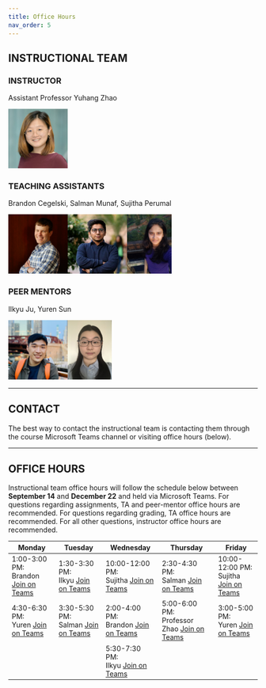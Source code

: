 ```yaml
---
title: Office Hours
nav_order: 5
---
```


## INSTRUCTIONAL TEAM

### INSTRUCTOR

Assistant Professor Yuhang Zhao

<img src="figures/Yuhang_Zhao.jpg" width="120" />

### TEACHING ASSISTANTS

Brandon Cegelski, Salman Munaf, Sujitha Perumal

<img src="figures/brandon.jpg" width="120" height="120" /><img src="figures/salman.png" width="120" height="120" /><img src="figures/sujitha.jpg" width="90" height="120" />

### PEER MENTORS

Ilkyu Ju, Yuren Sun

<img src="figures/Ilkyu.jpg" width="120" height="120" /><img src="figures/yuren.jpg" width="89" height="120" />

---

## CONTACT

The best way to contact the instructional team is contacting them through the course Microsoft Teams channel or visiting office hours (below).

---

## OFFICE HOURS

Instructional team office hours will follow the schedule below between **September 14** and **December 22** and held via Microsoft Teams. For questions regarding assignments, TA and peer-mentor office hours are recommended. For questions regarding grading, TA office hours are recommended. For all other questions, instructor office hours are recommended.

<table>
    <thead>
        <tr>
            <th><strong>Monday</strong></th>
            <th><strong>Tuesday</strong></th>
            <th><strong>Wednesday</strong></th>
            <th><strong>Thursday</strong></th>
            <th><strong>Friday</strong></th>
        </tr>
    </thead>
    <tbody class="text-center">
        <tr>
            <td>
                1:00-3:00 PM:<br />Brandon
                <span class="fs-3">
                    <a class="btn" target="_blank" href="https://teams.microsoft.com/l/meetup-join/19%3alPXH5jeZKL7HaSjjo3QDECKCsh7nFv5EUfqqp7sAPA01%40thread.tacv2/1631050424061?context=%7b%22Tid%22%3a%222ca68321-0eda-4908-88b2-424a8cb4b0f9%22%2c%22Oid%22%3a%221b5ef65f-0350-4aa6-a138-6eb025de5f30%22%7d">Join on Teams</a>
                </span>
            </td>
            <td>
                1:30-3:30 PM:<br />Ilkyu
                <span class="fs-3">
                    <a class="btn" target="_blank" href="https://teams.microsoft.com/l/meetup-join/19%3alPXH5jeZKL7HaSjjo3QDECKCsh7nFv5EUfqqp7sAPA01%40thread.tacv2/1630643450323?context=%7b%22Tid%22%3a%222ca68321-0eda-4908-88b2-424a8cb4b0f9%22%2c%22Oid%22%3a%2253597760-419d-477d-bee5-a87485677969%22%7d">Join on Teams</a>
                </span>
            </td>
            <td>
                10:00-12:00 PM:<br />Sujitha
                <span class="fs-3">
                    <a class="btn" target="_blank" href="https://teams.microsoft.com/l/meetup-join/19%3alPXH5jeZKL7HaSjjo3QDECKCsh7nFv5EUfqqp7sAPA01%40thread.tacv2/1630622358564?context=%7b%22Tid%22%3a%222ca68321-0eda-4908-88b2-424a8cb4b0f9%22%2c%22Oid%22%3a%22f1256801-bf83-4fb9-8b8d-8d75b5b96390%22%7d">Join on Teams</a>
                </span>
            </td>
            <td>
                2:30-4:30 PM:<br />Salman
                <span class="fs-3">
                    <a class="btn" target="_blank" href="https://teams.microsoft.com/l/meetup-join/19%3ameeting_ODc4ZGRkNjAtYzkyYy00ZWExLWJiNmQtNmU5YjUzNTM0ODlh%40thread.v2/0?context=%7b%22Tid%22%3a%222ca68321-0eda-4908-88b2-424a8cb4b0f9%22%2c%22Oid%22%3a%22a16828f1-52a2-4c7b-8df3-15548e9662a4%22%7d">Join on Teams</a>
                </span>
            </td>
            <td>
                10:00-12:00 PM:<br />Sujitha
                <span class="fs-3">
                    <a class="btn" target="_blank" href="https://teams.microsoft.com/l/meetup-join/19%3alPXH5jeZKL7HaSjjo3QDECKCsh7nFv5EUfqqp7sAPA01%40thread.tacv2/1630622358564?context=%7b%22Tid%22%3a%222ca68321-0eda-4908-88b2-424a8cb4b0f9%22%2c%22Oid%22%3a%22f1256801-bf83-4fb9-8b8d-8d75b5b96390%22%7d">Join on Teams</a>
                </span>
            </td>
        </tr>
        <tr>
            <td>
                4:30-6:30 PM:<br />Yuren
                <span class="fs-3">
                    <a class="btn" target="_blank" href="https://teams.microsoft.com/l/meetup-join/19%3alPXH5jeZKL7HaSjjo3QDECKCsh7nFv5EUfqqp7sAPA01%40thread.tacv2/1630641845238?context=%7b%22Tid%22%3a%222ca68321-0eda-4908-88b2-424a8cb4b0f9%22%2c%22Oid%22%3a%227056d694-4650-43d5-ac29-f8ff448e9467%22%7d">Join on Teams</a>
                </span>
            </td>
            <td>
                3:30-5:30 PM:<br />Salman
                <span class="fs-3">
                    <a class="btn" target="_blank" href="https://teams.microsoft.com/l/meetup-join/19%3alPXH5jeZKL7HaSjjo3QDECKCsh7nFv5EUfqqp7sAPA01%40thread.tacv2/1630475734737?context=%7b%22Tid%22%3a%222ca68321-0eda-4908-88b2-424a8cb4b0f9%22%2c%22Oid%22%3a%22a16828f1-52a2-4c7b-8df3-15548e9662a4%22%7d">Join on Teams</a>
                </span>
            </td>
            <td>
                2:00-4:00 PM:<br />Brandon
                <span class="fs-3">
                    <a class="btn" target="_blank" href="https://teams.microsoft.com/l/meetup-join/19%3alPXH5jeZKL7HaSjjo3QDECKCsh7nFv5EUfqqp7sAPA01%40thread.tacv2/1631050596976?context=%7b%22Tid%22%3a%222ca68321-0eda-4908-88b2-424a8cb4b0f9%22%2c%22Oid%22%3a%221b5ef65f-0350-4aa6-a138-6eb025de5f30%22%7d">Join on Teams</a>
                </span>
            </td>
            <td>
                5:00-6:00 PM:<br />Professor Zhao
                <span class="fs-3">
                    <a class="btn" target="_blank" href="https://teams.microsoft.com/l/meetup-join/19%3alPXH5jeZKL7HaSjjo3QDECKCsh7nFv5EUfqqp7sAPA01%40thread.tacv2/1631817795354?context=%7b%22Tid%22%3a%222ca68321-0eda-4908-88b2-424a8cb4b0f9%22%2c%22Oid%22%3a%22b7f81268-9cad-49d8-876e-ba33247e3d77%22%7d">Join on Teams</a>
                </span>
            </td>
            <td>
                3:00-5:00 PM:<br />Yuren
                <span class="fs-3">
                    <a class="btn" target="_blank" href="https://teams.microsoft.com/l/meetup-join/19%3alPXH5jeZKL7HaSjjo3QDECKCsh7nFv5EUfqqp7sAPA01%40thread.tacv2/1630883827975?context=%7b%22Tid%22%3a%222ca68321-0eda-4908-88b2-424a8cb4b0f9%22%2c%22Oid%22%3a%227056d694-4650-43d5-ac29-f8ff448e9467%22%7d">Join on Teams</a>
                </span>
            </td>
        </tr>
        <tr>
            <td>&nbsp;</td>
            <td>&nbsp;</td>
            <td>
                5:30-7:30 PM:<br />Ilkyu
                <span class="fs-3">
                    <a class="btn" target="_blank" href="https://teams.microsoft.com/l/meetup-join/19%3alPXH5jeZKL7HaSjjo3QDECKCsh7nFv5EUfqqp7sAPA01%40thread.tacv2/1630947324150?context=%7b%22Tid%22%3a%222ca68321-0eda-4908-88b2-424a8cb4b0f9%22%2c%22Oid%22%3a%2253597760-419d-477d-bee5-a87485677969%22%7d">Join on Teams</a>
                </span>
            </td>
            <td>&nbsp;</td>
            <td>&nbsp;</td>
        </tr>
    </tbody>
</table>
